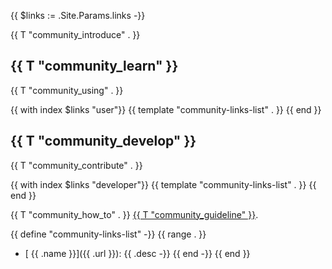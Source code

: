 {{ $links := .Site.Params.links -}}

<p>{{ T "community_introduce" . }}</p>

## {{ T "community_learn" }}

{{ T "community_using" . }}

{{ with index $links "user"}}
  {{ template "community-links-list" . }}
{{ end }}

## {{ T "community_develop" }}

{{ T "community_contribute" . }}

{{ with index $links "developer"}}
  {{ template "community-links-list" . }}
{{ end }}

{{ T "community_how_to" . }} <a href="/docs/contribution-guidelines/">{{ T "community_guideline" }}</a>.

{{ define "community-links-list" -}}
{{ range . }}
- [<i class="{{ .icon }}"></i> {{ .name }}]({{ .url }}): {{ .desc -}}
{{ end -}}
{{ end }}
